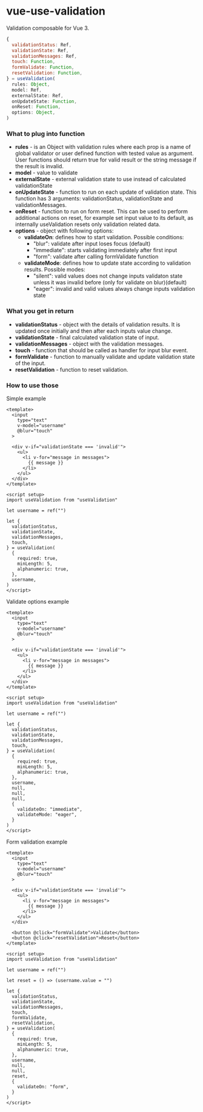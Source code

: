 # vue-use-validation

Validation composable for Vue 3.

```javascript
{
  validationStatus: Ref,
  validationState: Ref,
  validationMessages: Ref,
  touch: Function,
  formValidate: Function,
  resetValidation: Function,
} = useValidation(
  rules: Object,
  model: Ref,
  externalState: Ref,
  onUpdateState: Function,
  onReset: Function,
  options: Object,
)
```

### What to plug into function

- **rules** - is an Object with validation rules where each prop is a name of global validator or user defined function with tested value as argument. User functions should return true for valid result or the string message if the result is invalid.
- **model** - value to validate
- **externalState** - external validation state to use instead of calculated validationState
- **onUpdateState** - function to run on each update of validation state. This function has 3 arguments: validationStatus, validationState and validationMessages.
- **onReset** - function to run on form reset. This can be used to perform additional actions on reset, for example set input value to its default, as internally useValidation resets only validation related data.
- **options** - object with following options:
  - **validateOn**: defines how to start validation. Possible conditions:
    - "blur": validate after input loses focus (default)
    - "immediate": starts validating immediately after first input
    - "form": validate after calling formValidate function
  - **validateMode**: defines how to update state according to validation results. Possible modes:
    - "silent": valid values does not change inputs validaton state unless it was invalid before (only for validate on blur)(default)
    - "eager": invalid and valid values always change inputs validation state

### What you get in return

- **validationStatus** - object with the details of validation results. It is updated once initially and then after each inputs value change.
- **validationState** - final calculated validation state of input.
- **validationMessages** - object with the validation messages.
- **touch** - function that should be called as handler for input blur event.
- **formValidate** - function to manually validate and update validation state of the input.
- **resetValidation** - function to reset validation.

### How to use those

Simple example

```vue
<template>
  <input 
    type="text"
    v-model="username"
    @blur="touch"
  >

  <div v-if="validationState === 'invalid'">
    <ul>
      <li v-for="message in messages">
        {{ message }}
      </li>
    </ul>
  </div>
</template>

<script setup>
import useValidation from "useValidation"

let username = ref("")

let {
  validationStatus,
  validationState,
  validationMessages,
  touch,
} = useValidation(
  {
    required: true,
    minLength: 5,
    alphanumeric: true,
  },
  username,
)
</script>
```

Validate options example

```vue
<template>
  <input 
    type="text"
    v-model="username"
    @blur="touch"
  >

  <div v-if="validationState === 'invalid'">
    <ul>
      <li v-for="message in messages">
        {{ message }}
      </li>
    </ul>
  </div>
</template>

<script setup>
import useValidation from "useValidation"

let username = ref("")

let {
  validationStatus,
  validationState,
  validationMessages,
  touch,
} = useValidation(
  {
    required: true,
    minLength: 5,
    alphanumeric: true,
  },
  username,
  null,
  null,
  null,
  {
    validateOn: "immediate",
    validateMode: "eager",
  }
)
</script>
```

Form validation example

```vue
<template>
  <input 
    type="text"
    v-model="username"
    @blur="touch"
  >

  <div v-if="validationState === 'invalid'">
    <ul>
      <li v-for="message in messages">
        {{ message }}
      </li>
    </ul>
  </div>

  <button @click="formValidate">Validate</button>
  <button @click="resetValidation">Reset</button>
</template>

<script setup>
import useValidation from "useValidation"

let username = ref("")

let reset = () => (username.value = "")

let {
  validationStatus,
  validationState,
  validationMessages,
  touch,
  formValidate,
  resetValidation,
} = useValidation(
  {
    required: true,
    minLength: 5,
    alphanumeric: true,
  },
  username,
  null,
  null,
  reset,
  {
    validateOn: "form",
  }
)
</script>
```
